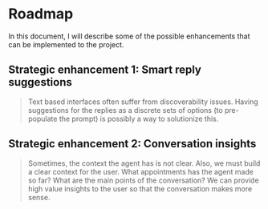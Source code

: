 # Roadmap

In this document, I will describe some of the possible enhancements that can be implemented to the project.

## Strategic enhancement 1: Smart reply suggestions

> Text based interfaces often suffer from discoverability issues. Having suggestions for the replies as a discrete sets of options (to pre-populate the prompt) is possibly a way to solutionize this.

## Strategic enhancement 2: Conversation insights

> Sometimes, the context the agent has is not clear. Also, we must build a clear context for the user. What appointments has the agent made so far? What are the main points of the conversation? We can provide high value insights to the user so that the conversation makes more sense.
